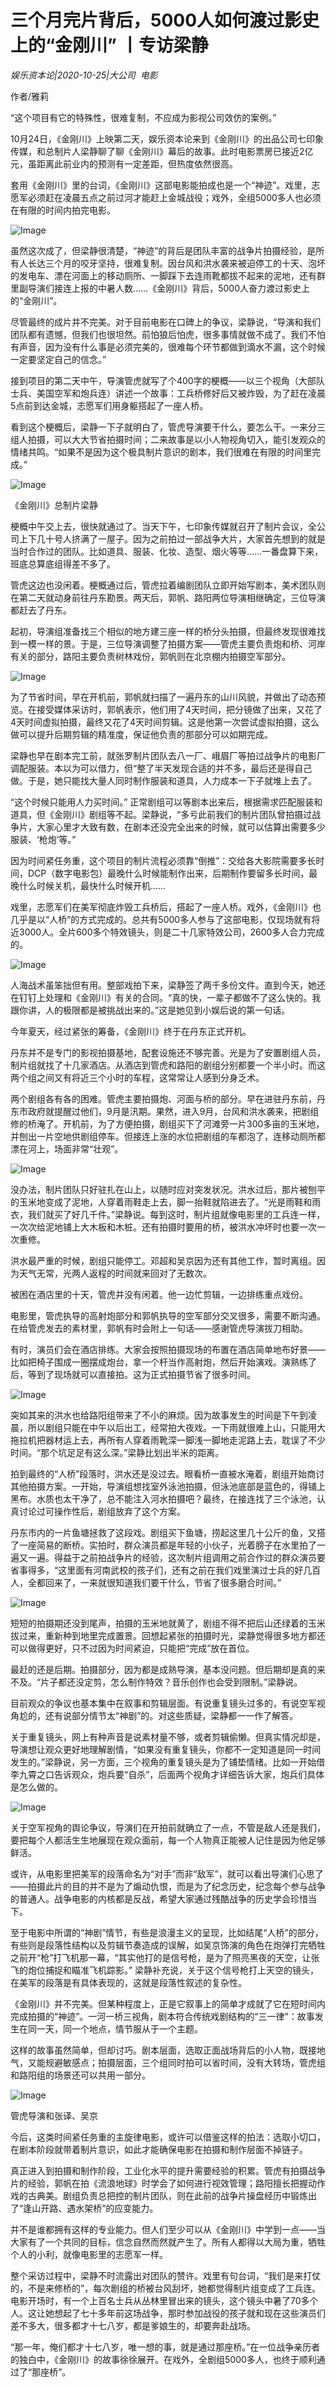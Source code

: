 # 三个月完片背后，5000人如何渡过影史上的“金刚川” 丨专访梁静

*娱乐资本论|2020-10-25|大公司 
                                                电影*

作者/雅莉

“这个项目有它的特殊性，很难复制，不应成为影视公司效仿的案例。”

10月24日，《金刚川》上映第二天，娱乐资本论来到《金刚川》的出品公司七印象传媒，和总制片人梁静聊了聊《金刚川》幕后的故事。此时电影票房已接近2亿元，虽距离此前业内的预测有一定差距，但热度依然很高。

套用《金刚川》里的台词，《金刚川》这部电影能拍成也是一个“神迹”。戏里，志愿军必须赶在凌晨五点之前过河才能赶上金城战役；戏外，全组5000多人也必须在有限的时间内拍完电影。

![Image](https://p6-tt.byteimg.com/origin/pgc-image/e6595bd93dee4078bde85f25c27513b8?from=pc)

虽然这次成了，但梁静很清楚，“神迹”的背后是团队丰富的战争片拍摄经验，是所有人长达三个月的咬牙坚持，很难复制。因台风和洪水袭来被迫停工的十天、泡坏的发电车、漂在河面上的移动厕所、一脚踩下去连雨靴都拔不起来的泥地，还有群里副导演们接连上报的中暑人数……《金刚川》背后，5000人奋力渡过影史上的“金刚川”。

尽管最终的成片并不完美。对于目前电影在口碑上的争议，梁静说，“导演和我们团队都有遗憾，但我们也很坦然。前怕狼后怕虎，很多事情就做不成了。我们不怕有声音，因为没有什么事是必须完美的，很难每个环节都做到滴水不漏，这个时候一定要坚定自己的信念。”

接到项目的第二天中午，导演管虎就写了个400字的梗概——以三个视角（大部队士兵、美国空军和炮兵连）讲述一个故事：工兵桥修好后又被炸毁，为了赶在凌晨5点前到达金城，志愿军们用身躯搭起了一座人桥。

看到这个梗概后，梁静一下子就明白了，管虎导演要干什么，要怎么干。一来分三组人拍摄，可以大大节省拍摄时间；二来故事是以小人物视角切入，能引发观众的情绪共鸣。“如果不是因为这个极具制片意识的剧本，我们很难在有限的时间里完成。”

![Image](https://p3-tt.byteimg.com/origin/pgc-image/96974714a6d646f8a1ee84e9dda5c725?from=pc)

《金刚川》总制片梁静

梗概中午交上去，很快就通过了。当天下午，七印象传媒就召开了制片会议，全公司上下几十号人挤满了一屋子。因为之前拍过一部战争大片，大家首先想到的就是当时合作过的团队。比如道具、服装、化妆、造型、烟火等等……一番盘算下来，班底总算底组得差不多了。

管虎这边也没闲着。梗概通过后，管虎拉着编剧团队立即开始写剧本，美术团队则在第二天就动身前往丹东勘景。两天后，郭帆、路阳两位导演相继确定，三位导演都赶去了丹东。

起初，导演组准备找三个相似的地方建三座一样的桥分头拍摄，但最终发现很难找到一模一样的景。于是，三位导演调整了拍摄方案——管虎主要负责炮和桥、河岸有关的部分，路阳主要负责树林戏份，郭帆则在北京棚内拍摄空军部分。

![Image](https://p1-tt.byteimg.com/origin/pgc-image/e7aa66457fa44d2e8a476eab86f3e10a?from=pc)

为了节省时间，早在开机前，郭帆就扫描了一遍丹东的山川风貌，并做出了动态预览。在接受媒体采访时，郭帆表示，他们用了4天时间，把分镜做了出来，又花了4天时间虚拟拍摄，最终又花了4天时间剪辑。这是他第一次尝试虚拟拍摄，这么做可以提升后期剪辑的精准度，保证他负责的那部分可以如期完成。

梁静也早在剧本完工前，就张罗制片团队去八一厂、峨眉厂等拍过战争片的电影厂调配服装。本以为可以借力，但“整了半天发现合适的并不多，最后还是得自己做。于是，她只能找大量人同时制作服装和道具，人力成本一下子就堆上去了。

“这个时候只能用人力买时间。” 正常剧组可以等剧本出来后，根据需求匹配服装和道具，但《金刚川》剧组等不起。梁静说，“多亏此前我们的制片团队曾拍摄过战争片，大家心里才大致有数，在剧本还没完全出来的时候，就可以估算出需要多少服装、‘枪炮’等。”

因为时间紧任务重，这个项目的制片流程必须靠“倒推”：交给各大影院需要多长时间，DCP（数字电影包）最晚什么时候能制作出来，后期制作要留多长时间，最晚什么时候关机，最快什么时候开机……

戏里，志愿军们在美军彻底炸毁工兵桥后，搭起了一座人桥。戏外，《金刚川》也几乎是以“人桥”的方式完成的。总共有5000多人参与了这部电影，仅现场就有将近3000人。全片600多个特效镜头，则是二十几家特效公司，2600多人合力完成的。

![Image](https://p6-tt.byteimg.com/origin/pgc-image/eb1e7cad6ccf4844b70cd9b5e2e8f99f?from=pc)

人海战术虽笨拙但有用。整部戏拍下来，梁静签了两千多份文件。直到今天，她还在钉钉上处理和《金刚川》有关的合同。“真的快，一辈子都做不了这么快的。我跟你讲，人的极限都是被挑战出来的。”这是她见到小娱后说的第一句话。

今年夏天，经过紧张的筹备，《金刚川》终于在丹东正式开机。

丹东并不是专门的影视拍摄基地，配套设施还不够完善。光是为了安置剧组人员，制片组就找了十几家酒店。从酒店到管虎和路阳的剧组分别都要一个半小时。而这两个组之间又有将近三个小时的车程，这常常让人感到分身乏术。

两个剧组各有各的困难。管虎主要拍摄炮、河面与桥的部分。早在进驻丹东前，丹东市政府就提醒过他们，9月是汛期。果然，进入9月，台风和洪水袭来，把剧组修的桥淹了。开机前，为了方便拍摄，剧组买下了河滩旁一片300多亩的玉米地，并刨出一片空地供剧组停车。但接连上涨的水位把剧组的车都泡了，连移动厕所都漂在河上，场面非常“壮观”。

![Image](https://p6-tt.byteimg.com/origin/pgc-image/91687f62c871430dad2d3035d23dc86e?from=pc)

没办法，制片团队只好驻扎在山上，以随时应对突发状况。洪水过后，那片被刨平的玉米地变成了泥地，人穿着雨鞋走上去，脚一抬鞋就陷进去了。“光是雨鞋和雨衣，我们就买了好几千件。”梁静说。每到这时，制片组就像电影里的工兵连一样，一次次给泥地铺上大木板和木桩。还有拍摄时要用的桥，被洪水冲坏时也要一次一次重修。

洪水最严重的时候，剧组只能停工。邓超和吴京因为还有其他工作，暂时离组。因为天气无常，光两人返程的时间就来回对了无数次。

被困在酒店里的十天，管虎并没有闲着。他一边忙剪辑，一边排练重点戏份。

电影里，管虎执导的高射炮部分和郭帆执导的空军部分交叉很多，需要不断沟通。在给管虎发去的素材里，郭帆有时会附上一句话——感谢管虎导演拔刀相助。

有时，演员们会在酒店排练。大家会按照拍摄现场的布置在酒店简单地布好景——比如把椅子围成一圈摆成炮台，拿一个杆当作高射炮，然后开始演戏。演熟练了后，等到了现场就可以直接拍。这为正式拍摄节省了很多时间。

![Image](https://p6-tt.byteimg.com/origin/pgc-image/a167b83d004848f7ad36bf714806ea06?from=pc)

突如其来的洪水也给路阳组带来了不小的麻烦。因为故事发生的时间是下午到凌晨，所以剧组只能在中午以后出工，经常拍大夜戏。一下雨就很难上山，只能用大拖拉机把器材运上去，再所有人穿着雨靴深一脚浅一脚地走泥路上去，耽误了不少时间。“那个坑足足有这么深。”梁静比划出半米的距离。

拍到最终的“人桥”段落时，洪水还是没过去。眼看桥一直被水淹着，剧组开始商讨其他拍摄方案。一开始，导演组想找室外泳池拍摄，但泳池底部是蓝色的，得铺上黑布。水质也太干净了，总不能注入河水拍摄吧？最终，在接连找了三个泳池，认真讨论过可操作性后，剧组放弃了这个方案。

丹东市内的一片鱼塘拯救了这段戏。剧组买下鱼塘，捞起这里几十公斤的鱼，又搭了一座简易的断桥。实拍时，群众演员都是年轻的小伙子，光着膀子在水里拍了一遍又一遍。得益于之前拍战争片的经验，这次制片组调用之前合作过的群众演员要省事得多，“这里面有河南武校的孩子们，还有之前在我们戏里演过士兵的好几百人，全都回来了，一来就很知道我们要干什么，节省了很多磨合时间。”

![Image](https://p6-tt.byteimg.com/origin/pgc-image/cd12979971f84924afeae1f42425f1e0?from=pc)

短短的拍摄期还没到尾声，拍摄的玉米地就黄了，剧组不得不把后山还绿着的玉米拔过来，重新种到地里完成置景。回想起紧张的拍摄时光，梁静觉得很多地方都还可以做得更好，只不过因为时间紧迫，只能把“完成”放在首位。

最赶的还是后期。拍摄部分，因为都是成熟导演，基本没问题。但后期却是真的来不及。“片子都还没定剪，怎么制作特效？音乐创作也会受到限制。”梁静说。

目前观众的争议也基本集中在叙事和剪辑层面。有说重复镜头过多的，有说空军视角尬的，还有说部分情节太“神剧”的。对这些质疑，梁静都一一作了解答。

关于重复镜头，网上有种声音是说素材量不够，或者剪辑偷懒。但真实情况却是，导演想让观众更好地理解剧情，“如果没有重复镜头，你都不一定知道是同一时间发生的。”梁静说，另一方面，三个视角的重复镜头是为了铺垫情绪。比如一开始借李九霄之口告诉观众，炮兵要“自杀”，后面两个视角才详细告诉大家，炮兵们具体是怎么做的。

![Image](https://p3-tt.byteimg.com/origin/pgc-image/f6893cf58caf4e03a5d65b022f9cea80?from=pc)

关于空军视角的舆论争议，导演们在开拍前就确立了一点，不管是敌人还是我们，要把每个人都活生生地展现在观众面前，每一个人物真正能被人记住是因为他足够鲜活。

或许，从电影里把美军的段落命名为“对手”而非“敌军”，就可以看出导演们心思了——拍摄此片的目的并不是为了煽动仇恨，而是为了纪念历史，纪念每个参与战争的普通人。战争电影的内核都是反战，希望大家通过残酷战争的历史学会珍惜当下。

至于电影中所谓的“神剧”情节，有些是浪漫主义的呈现，比如结尾“人桥”的部分，有些则是段落性结构以及剪辑节奏造成的误解，如吴京饰演的角色在炮弹打完牺牲之前开“枪”打飞机那一幕，“其实他打的是信号枪，是为了照亮黑夜的天空，让张飞的炮位捕捉和瞄准飞机踪影。” 梁静补充说，关于这个信号枪打上天空的镜头，在美军的段落是有具体表现的，这就是段落性叙述的复杂性。

《金刚川》并不完美。但某种程度上，正是它叙事上的简单才成就了它在短时间内完成拍摄的“神迹”。一河一桥三视角，剧本符合传统戏剧结构的“三一律”：故事发生在同一天，同一个地点，情节服从于一个主题。

这样的故事虽然简单，但却讨巧。剧本层面，选取正面战场背后的小人物，既接地气，又能规避敏感点；拍摄层面，三个组同时拍可以省时间，没有大转场，管虎组和路阳组的场景还可以共用一部分。

![Image](https://p3-tt.byteimg.com/origin/pgc-image/0a474a196c934a9ba2f9da491e08f39c?from=pc)

管虎导演和张译、吴京

今后，这类时间紧任务重的主旋律电影，或许可以借鉴这样的拍法：选取小切口，在剧本阶段就带着制片意识，如此才能确保电影在拍摄和制作层面不掉链子。

真正进入到拍摄和制作阶段，工业化水平的提升需要经验的积累。管虎有拍摄战争片的经验，郭帆在拍《流浪地球》时学会了如何进行视效管理；路阳擅长把握动作戏的古典美。剧组负责总把控的制片团队，则在此前的战争片操盘经历中锻炼出了“逢山开路、遇水架桥”的应变能力。

并不是谁都拥有这样的专业能力。但人们至少可以从《金刚川》中学到一点——当大家有了一个共同的目标，信念自然而然就产生了。所有人都得以大局为重，牺牲个人的小利，就像电影里的志愿军一样。

整个采访过程中，梁静不时流露出对团队的赞许。戏里有句台词，“我们是来打仗的，不是来修桥的”，每次剧组的桥被台风刮坏，她都觉得制片组变成了工兵连。电影开场时，有一个上百名士兵从丛林里冒出来的镜头，这个镜头中暑了70多个人。这让她想起了七十多年前这场战争，那时参加战役的孩子就和现在这些演员们差不多大，很多都才十七八岁，都是爹娘生的，却要奔赴战场。

“那一年，俺们都才十七八岁，唯一想的事，就是通过那座桥。”在一位战争亲历者的独白中，《金刚川》的故事徐徐展开。在戏外，全剧组5000多人，也终于顺利通过了“那座桥”。


